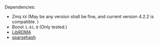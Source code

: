 Dependencies:
- Zmq `XX` (May be any version shall be fine, and current version 4.2.2 is compatible. )
- Boost `1.61.0` (Only tested.)
- [LibRDMA](http://ipads.se.sjtu.edu.cn:1312/Windybeing/rdma_lib)
- [sparsehash](https://github.com/sparsehash/sparsehash-c11)
